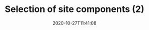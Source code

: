 ---
layout: designs
title: Selection of site components (2)
design: components-c.png
date: "2020-10-27T11:41:08"
---